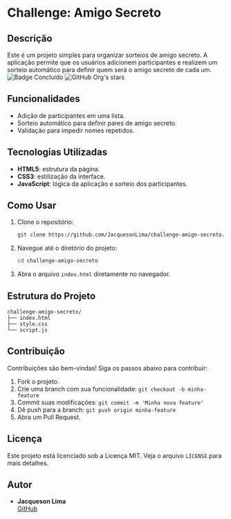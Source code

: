 # Challenge: Amigo Secreto

## Descrição
Este é um projeto simples para organizar sorteios de amigo secreto. A aplicação permite que os usuários adicionem participantes e realizem um sorteio automático para definir quem será o amigo secreto de cada um.
![Badge Concluído](http://img.shields.io/static/v1?label=STATUS&message=%20CONCLUÍDO&color=GREEN&style=for-the-badge)
![GitHub Org's stars](https://img.shields.io/github/stars/JacquesonLima?style=social)

## Funcionalidades
- Adição de participantes em uma lista.
- Sorteio automático para definir pares de amigo secreto.
- Validação para impedir nomes repetidos.

## Tecnologias Utilizadas
- **HTML5**: estrutura da página.
- **CSS3**: estilização da interface.
- **JavaScript**: lógica da aplicação e sorteio dos participantes.

## Como Usar
1. Clone o repositório:
   ```bash
   git clone https://github.com/JacquesonLima/challenge-amigo-secreto.git
   ```
2. Navegue até o diretório do projeto:
   ```bash
   cd challenge-amigo-secreto
   ```
3. Abra o arquivo `index.html` diretamente no navegador.

## Estrutura do Projeto
```
challenge-amigo-secreto/
├── index.html
├── style.css
└── script.js
```

## Contribuição
Contribuições são bem-vindas! Siga os passos abaixo para contribuir:
1. Fork o projeto.
2. Crie uma branch com sua funcionalidade: `git checkout -b minha-feature`
3. Commit suas modificações: `git commit -m 'Minha nova feature'`
4. Dê push para a branch: `git push origin minha-feature`
5. Abra um Pull Request.

## Licença
Este projeto está licenciado sob a Licença MIT. Veja o arquivo `LICENSE` para mais detalhes.

## Autor
- **Jacqueson Lima**  
  [GitHub](https://github.com/JacquesonLima)

